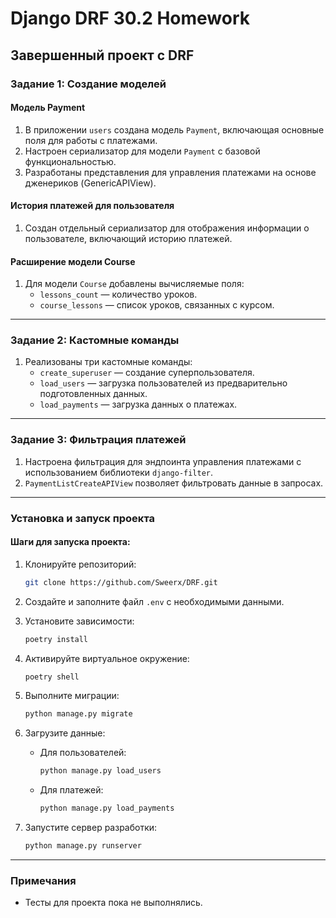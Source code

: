 # Django DRF 30.2 Homework

## Завершенный проект с DRF

### Задание 1: Создание моделей

#### Модель Payment

1. В приложении `users` создана модель `Payment`, включающая основные поля для работы с платежами.
2. Настроен сериализатор для модели `Payment` с базовой функциональностью.
3. Разработаны представления для управления платежами на основе дженериков (GenericAPIView).

#### История платежей для пользователя

1. Создан отдельный сериализатор для отображения информации о пользователе, включающий историю платежей.

#### Расширение модели Course

1. Для модели `Course` добавлены вычисляемые поля:
   - `lessons_count` — количество уроков.
   - `course_lessons` — список уроков, связанных с курсом.

---

### Задание 2: Кастомные команды

1. Реализованы три кастомные команды:
   - `create_superuser` — создание суперпользователя.
   - `load_users` — загрузка пользователей из предварительно подготовленных данных.
   - `load_payments` — загрузка данных о платежах.

---

### Задание 3: Фильтрация платежей

1. Настроена фильтрация для эндпоинта управления платежами с использованием библиотеки `django-filter`.
2. `PaymentListCreateAPIView` позволяет фильтровать данные в запросах.

---

### Установка и запуск проекта

#### Шаги для запуска проекта:

1. Клонируйте репозиторий:
   ```bash
   git clone https://github.com/Sweerx/DRF.git
   ```

2. Создайте и заполните файл `.env` с необходимыми данными.

3. Установите зависимости:
   ```bash
   poetry install
   ```

4. Активируйте виртуальное окружение:
   ```bash
   poetry shell
   ```

5. Выполните миграции:
   ```bash
   python manage.py migrate
   ```

6. Загрузите данные:
   - Для пользователей:
     ```bash
     python manage.py load_users
     ```
   - Для платежей:
     ```bash
     python manage.py load_payments
     ```

7. Запустите сервер разработки:
   ```bash
   python manage.py runserver
   ```

---

### Примечания
- Тесты для проекта пока не выполнялись.